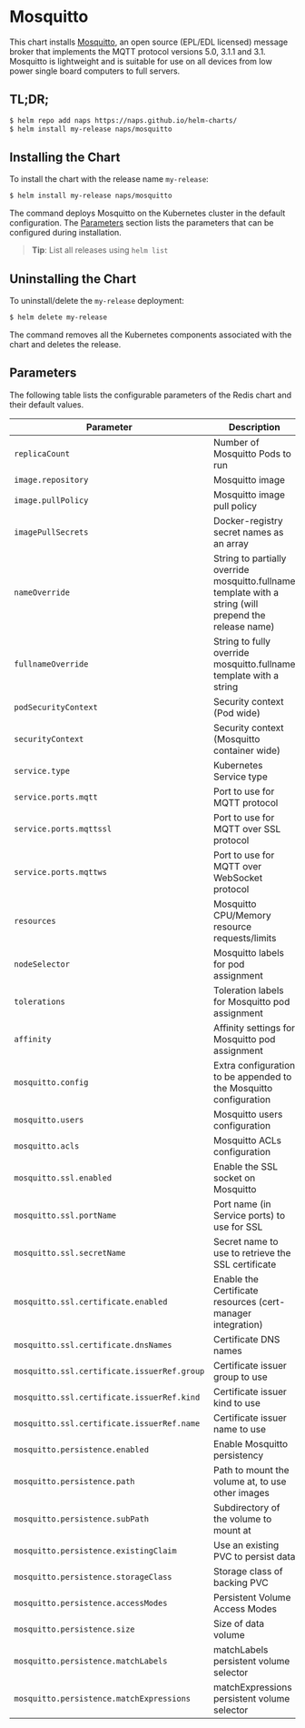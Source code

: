 # Mosquitto

This chart installs [Mosquitto](https://mosquitto.org/), an open source (EPL/EDL licensed) message broker that implements the MQTT protocol versions 5.0, 3.1.1 and 3.1. Mosquitto is lightweight and is suitable for use on all devices from low power single board computers to full servers.

## TL;DR;

```bash
$ helm repo add naps https://naps.github.io/helm-charts/
$ helm install my-release naps/mosquitto
```

## Installing the Chart

To install the chart with the release name `my-release`:

```bash
$ helm install my-release naps/mosquitto
```

The command deploys Mosquitto on the Kubernetes cluster in the default configuration. The [Parameters](#parameters) section lists the parameters that can be configured during installation.

> **Tip**: List all releases using `helm list`

## Uninstalling the Chart

To uninstall/delete the `my-release` deployment:

```bash
$ helm delete my-release
```

The command removes all the Kubernetes components associated with the chart and deletes the release.


## Parameters

The following table lists the configurable parameters of the Redis chart and their default values.

| Parameter                                   | Description                                                                                            | Default             |
| ------------------------------------------- | ------------------------------------------------------------------------------------------------------ | ------------------- |
| `replicaCount`                              | Number of Mosquitto Pods to run                                                                        | `1`                 |
| `image.repository`                          | Mosquitto image                                                                                        | `eclipse-mosquitto` |
| `image.pullPolicy`                          | Mosquitto image pull policy                                                                            | `IfNotPresent`      |
| `imagePullSecrets`                          | Docker-registry secret names as an array                                                               | `[]`                |
| `nameOverride`                              | String to partially override mosquitto.fullname template with a string (will prepend the release name) | `""`                |
| `fullnameOverride`                          | String to fully override mosquitto.fullname template with a string                                     | `""`                |
| `podSecurityContext`                        | Security context (Pod wide)                                                                            | `{}`                |
| `securityContext`                           | Security context (Mosquitto container wide)                                                            | `{}`                |
| `service.type`                              | Kubernetes Service type                                                                                | `ClusterIP`         |
| `service.ports.mqtt`                        | Port to use for MQTT protocol                                                                          | `1883`              |
| `service.ports.mqttssl`                     | Port to use for MQTT over SSL protocol                                                                 | `8883`              |
| `service.ports.mqttws`                      | Port to use for MQTT over WebSocket protocol                                                           | `9001`              |
| `resources`                                 | Mosquitto CPU/Memory resource requests/limits                                                          | `{}`                |
| `nodeSelector`                              | Mosquitto labels for pod assignment                                                                    | `{}`                |
| `tolerations`                               | Toleration labels for Mosquitto pod assignment                                                         | `[]`                |
| `affinity`                                  | Affinity settings for Mosquitto pod assignment                                                         | `{}`                |
| `mosquitto.config`                          | Extra configuration to be appended to the Mosquitto configuration                                      | `""`                |
| `mosquitto.users`                           | Mosquitto users configuration                                                                          | `""`                |
| `mosquitto.acls`                            | Mosquitto ACLs configuration                                                                           | `""`                |
| `mosquitto.ssl.enabled`                     | Enable the SSL socket on Mosquitto                                                                     | `false`             |
| `mosquitto.ssl.portName`                    | Port name (in Service ports) to use for SSL                                                            | `mqttssl`           |
| `mosquitto.ssl.secretName`                  | Secret name to use to retrieve the SSL certificate                                                     | `mosquitto-ssl`     |
| `mosquitto.ssl.certificate.enabled`         | Enable the Certificate resources (cert-manager integration)                                            | `false`             |
| `mosquitto.ssl.certificate.dnsNames`        | Certificate DNS names                                                                                  | `[]`                |
| `mosquitto.ssl.certificate.issuerRef.group` | Certificate issuer group to use                                                                        | `cert-manager.io`   |
| `mosquitto.ssl.certificate.issuerRef.kind`  | Certificate issuer kind to use                                                                         | `ClusterIssuer`     |
| `mosquitto.ssl.certificate.issuerRef.name`  | Certificate issuer name to use                                                                         | `letsencrypt`       |
| `mosquitto.persistence.enabled`             | Enable Mosquitto persistency                                                                           | `false`             |
| `mosquitto.persistence.path`                | Path to mount the volume at, to use other images                                                       | `/mosquitto/data`   |
| `mosquitto.persistence.subPath`             | Subdirectory of the volume to mount at                                                                 | `""`                |
| `mosquitto.persistence.existingClaim`       | Use an existing PVC to persist data                                                                    | `""`                |
| `mosquitto.persistence.storageClass`        | Storage class of backing PVC                                                                           | see values.yaml     |
| `mosquitto.persistence.accessModes`         | Persistent Volume Access Modes                                                                         | `["ReadWriteOnce"]` |
| `mosquitto.persistence.size`                | Size of data volume                                                                                    | `1Gi`               |
| `mosquitto.persistence.matchLabels`         | matchLabels persistent volume selector                                                                 | `{}`                |
| `mosquitto.persistence.matchExpressions`    | matchExpressions persistent volume selector                                                            | `{}`                |
